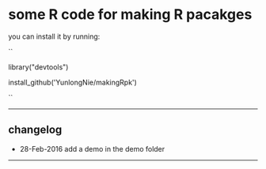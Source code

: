 # some R code for making R pacakges

you can install it by running: 

``

library("devtools")

install_github('YunlongNie/makingRpk')

``

----
## changelog
* 28-Feb-2016 add a demo in the demo folder

----
